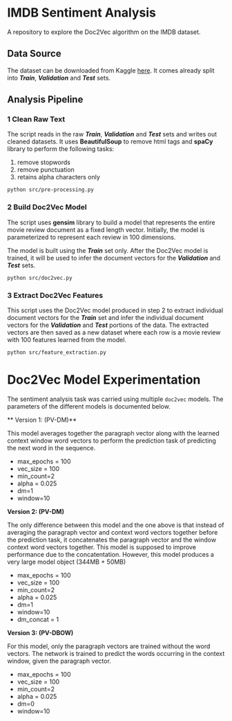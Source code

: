 # IMDB Sentiment Analysis
A repository to explore the Doc2Vec algorithm on the IMDB dataset. 

## Data Source 
The dataset can be downloaded from Kaggle [here](https://www.kaggle.com/columbine/imdb-dataset-sentiment-analysis-in-csv-format).
It comes already split into ***Train***, ***Validation*** and ***Test*** sets.

## Analysis Pipeline 

### 1 Clean Raw Text 
The script reads in the raw ***Train***, ***Validation*** and ***Test*** sets and writes out
cleaned datasets. 
It uses **BeautifulSoup** to remove html tags and **spaCy** library to perform the following
tasks:

1) remove stopwords 
2) remove punctuation
3) retains alpha characters only
```
python src/pre-processing.py
```
### 2 Build Doc2Vec Model
The script uses **gensim** library to build a model that represents the entire 
movie review document as a fixed length vector. Initially, the model is parameterized to 
represent each review in 100 dimensions. 

The model is built using the ***Train*** set only. After the Doc2Vec model is trained, 
it will be used to infer the document vectors for the ***Validation***  and ***Test*** sets. 

```
python src/doc2vec.py
```

### 3 Extract Doc2Vec Features 
This script uses the Doc2Vec model produced in step 2 to extract individual document vectors
for the ***Train*** set and infer the individual 
document vectors for the ***Validation*** and ***Test*** portions of the data. The extracted
vectors are then saved as a new dataset where each row is a movie review with 100 features 
learned from the model.   

```
python src/feature_extraction.py
```

# Doc2Vec Model Experimentation 
The sentiment analysis task was carried using multiple `doc2vec` models. The parameters of the 
different models is documented below. 

** Version 1: (PV-DM)** 

This model averages together the paragraph vector along with the 
learned context window word vectors to perform the prediction task of predicting the 
next word in the sequence. 

- max_epochs = 100
- vec_size = 100
- min_count=2
- alpha = 0.025
- dm=1
- window=10

**Version 2: (PV-DM)**

The only difference between this model and the one above is that instead of 
averaging the paragraph vector and context word vectors together before the prediction
task, it concatenates the paragraph vector and the window context word vectors together. 
This model is supposed to improve performance due to the concatentation. However, this
model produces a very large model object (344MB + 50MB)
- max_epochs = 100
- vec_size = 100
- min_count=2
- alpha = 0.025
- dm=1
- window=10
- dm_concat = 1



**Version 3: (PV-DBOW)**

For this model, only the paragraph vectors are trained without the word vectors. 
The network is trained to predict the words occurring in the context window, given
the paragraph vector. 

- max_epochs = 100
- vec_size = 100
- min_count=2
- alpha = 0.025
- dm=0
- window=10
